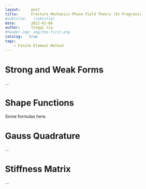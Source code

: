 ```yaml
---
layout:     post
title:      Fracture Mechanics-Phase Field Theory (In Progress)
#subtitle:   (subtitle)
date:       2022-01-09
author:     Yingqi Jia
#header-img: img/the-first.png
catalog:   true
tags:
    - Finite Element Method
---
```

# Strong and Weak Forms
...

# Shape Functions
Some formulas here.

# Gauss Quadrature
...

# Stiffness Matrix
...